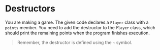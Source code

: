 # Destructors

You are making a game. The given code declares a `Player` class with a `points` member.
You need to add the destructor to the `Player` class, which should print the remaining points when the program finishes execution.

>Remember, the destructor is defined using the `~` symbol.
